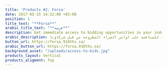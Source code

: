 ```yaml
---
title: 'Products #2: Forsa'
date: 2017-05-15 14:32:00 +03:00
position: 1
title_text: "**Forsa**"
arabic_title_text: "**فرصة**"
description: Get immediate access to bidding opportunities in your industry.
arabic_description: احصل على فرصة للمنافسه على اوامر الشراء المطروحه من قبل شركاؤنا.
button_url: https://forsa.910ths.sa/
arabic_button_url: https://forsa.910ths.sa/
background_asset: "/uploads/access-to-bids.jpg"
products_layout: Vertical
products_aligment: Top
---
```


